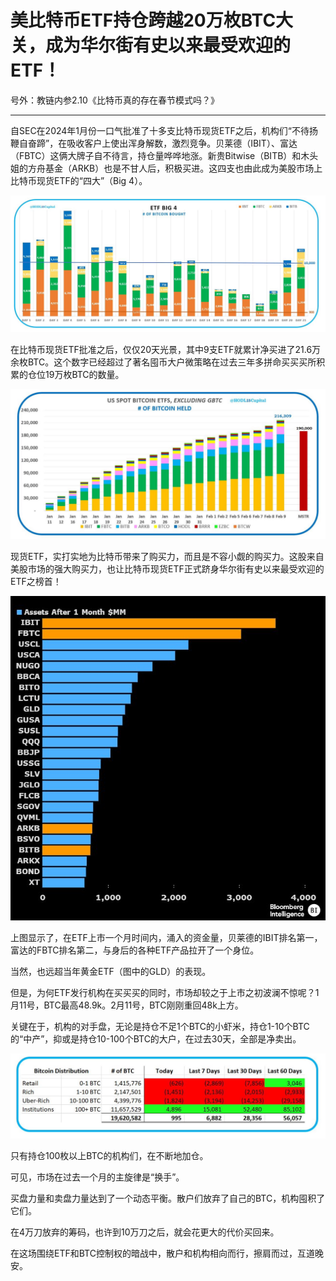 # 美比特币ETF持仓跨越20万枚BTC大关，成为华尔街有史以来最受欢迎的ETF！

号外：教链内参2.10《比特币真的存在春节模式吗？》

* * *

自SEC在2024年1月份一口气批准了十多支比特币现货ETF之后，机构们“不待扬鞭自奋蹄”，在吸收客户上使出浑身解数，激烈竞争。贝莱德（IBIT）、富达（FBTC）这俩大牌子自不待言，持仓量哗哗地涨。新贵Bitwise（BITB）和木头姐的方舟基金（ARKB）也是不甘人后，积极买进。这四支也由此成为美股市场上比特币现货ETF的“四大”（Big 4）。

![](2024-02-11-A01.jpeg)

在比特币现货ETF批准之后，仅仅20天光景，其中9支ETF就累计净买进了21.6万余枚BTC。这个数字已经超过了著名囤币大户微策略在过去三年多拼命买买买所积累的仓位19万枚BTC的数量。

![](2024-02-11-A02.jpeg)

现货ETF，实打实地为比特币带来了购买力，而且是不容小觑的购买力。这股来自美股市场的强大购买力，也让比特币现货ETF正式跻身华尔街有史以来最受欢迎的ETF之榜首！

![](2024-02-11-A03.jpeg)

上图显示了，在ETF上市一个月时间内，涌入的资金量，贝莱德的IBIT排名第一，富达的FBTC排名第二，与身后的各种ETF产品拉开了一个身位。

当然，也远超当年黄金ETF（图中的GLD）的表现。

但是，为何ETF发行机构在买买买的同时，市场却较之于上市之初波澜不惊呢？1月11号，BTC最高48.9k。2月11号，BTC刚刚重回48k上方。

关键在于，机构的对手盘，无论是持仓不足1个BTC的小虾米，持仓1-10个BTC的“中产”，抑或是持仓10-100个BTC的大户，在过去30天，全部是净卖出。

![](2024-02-11-A04.jpeg)

只有持仓100枚以上BTC的机构们，在不断地加仓。

可见，市场在过去一个月的主旋律是“换手”。

买盘力量和卖盘力量达到了一个动态平衡。散户们放弃了自己的BTC，机构囤积了它们。

在4万刀放弃的筹码，也许到10万刀之后，就会花更大的代价买回来。

在这场围绕ETF和BTC控制权的暗战中，散户和机构相向而行，擦肩而过，互道晚安。

